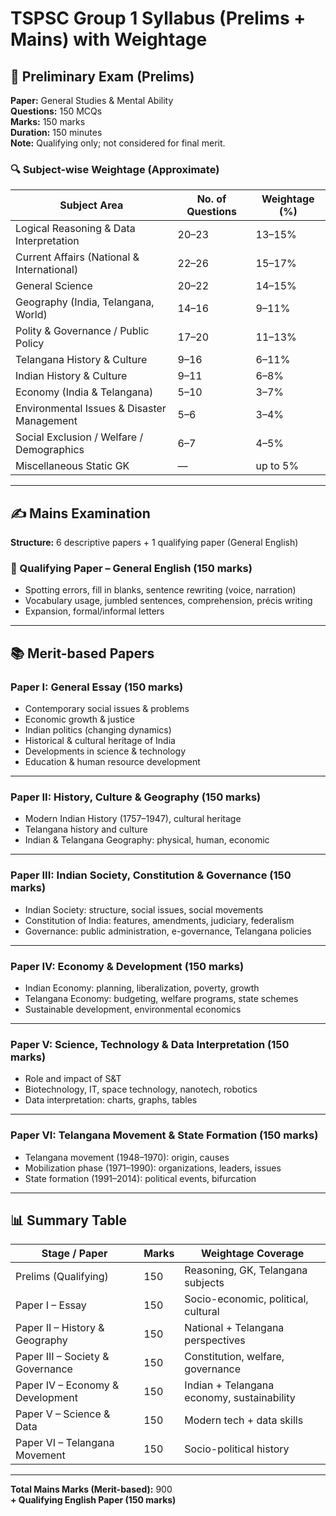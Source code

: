
# TSPSC Group 1 Syllabus (Prelims + Mains) with Weightage

## 🧪 Preliminary Exam (Prelims)

**Paper:** General Studies & Mental Ability  
**Questions:** 150 MCQs  
**Marks:** 150 marks  
**Duration:** 150 minutes  
**Note:** Qualifying only; not considered for final merit.

### 🔍 Subject-wise Weightage (Approximate)

| Subject Area                                            | No. of Questions | Weightage (%) |
|---------------------------------------------------------|------------------|----------------|
| Logical Reasoning & Data Interpretation                 | 20–23            | 13–15%         |
| Current Affairs (National & International)              | 22–26            | 15–17%         |
| General Science                                         | 20–22            | 14–15%         |
| Geography (India, Telangana, World)                     | 14–16            | 9–11%          |
| Polity & Governance / Public Policy                     | 17–20            | 11–13%         |
| Telangana History & Culture                             | 9–16             | 6–11%          |
| Indian History & Culture                                | 9–11             | 6–8%           |
| Economy (India & Telangana)                             | 5–10             | 3–7%           |
| Environmental Issues & Disaster Management              | 5–6              | 3–4%           |
| Social Exclusion / Welfare / Demographics               | 6–7              | 4–5%           |
| Miscellaneous Static GK                                 | —                | up to 5%       |

---

## ✍️ Mains Examination

**Structure:** 6 descriptive papers + 1 qualifying paper (General English)

### 📄 Qualifying Paper – General English (150 marks)

- Spotting errors, fill in blanks, sentence rewriting (voice, narration)
- Vocabulary usage, jumbled sentences, comprehension, précis writing
- Expansion, formal/informal letters

---

## 📚 Merit-based Papers

### **Paper I: General Essay (150 marks)**

- Contemporary social issues & problems
- Economic growth & justice
- Indian politics (changing dynamics)
- Historical & cultural heritage of India
- Developments in science & technology
- Education & human resource development

---

### **Paper II: History, Culture & Geography (150 marks)**

- Modern Indian History (1757–1947), cultural heritage
- Telangana history and culture
- Indian & Telangana Geography: physical, human, economic

---

### **Paper III: Indian Society, Constitution & Governance (150 marks)**

- Indian Society: structure, social issues, social movements
- Constitution of India: features, amendments, judiciary, federalism
- Governance: public administration, e-governance, Telangana policies

---

### **Paper IV: Economy & Development (150 marks)**

- Indian Economy: planning, liberalization, poverty, growth
- Telangana Economy: budgeting, welfare programs, state schemes
- Sustainable development, environmental economics

---

### **Paper V: Science, Technology & Data Interpretation (150 marks)**

- Role and impact of S&T
- Biotechnology, IT, space technology, nanotech, robotics
- Data interpretation: charts, graphs, tables

---

### **Paper VI: Telangana Movement & State Formation (150 marks)**

- Telangana movement (1948–1970): origin, causes
- Mobilization phase (1971–1990): organizations, leaders, issues
- State formation (1991–2014): political events, bifurcation

---

## 📊 Summary Table

| Stage / Paper                      | Marks | Weightage Coverage                      |
|-----------------------------------|-------|------------------------------------------|
| Prelims (Qualifying)              | 150   | Reasoning, GK, Telangana subjects        |
| Paper I – Essay                   | 150   | Socio-economic, political, cultural      |
| Paper II – History & Geography    | 150   | National + Telangana perspectives        |
| Paper III – Society & Governance  | 150   | Constitution, welfare, governance        |
| Paper IV – Economy & Development  | 150   | Indian + Telangana economy, sustainability |
| Paper V – Science & Data          | 150   | Modern tech + data skills                |
| Paper VI – Telangana Movement     | 150   | Socio-political history                  |

---

**Total Mains Marks (Merit-based):** 900  
**+ Qualifying English Paper (150 marks)**

